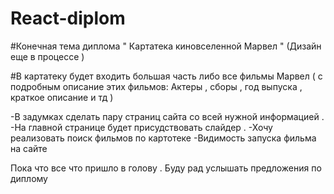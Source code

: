 # React-diplom

#Конечная тема диплома " Картатека киновселенной Марвел " (Дизайн еще в процессе )

#В картатеку будет входить большая часть либо все фильмы Марвел ( с подробным описание этих фильмов: Актеры , сборы , год выпуска , краткое описание и тд )

-В задумках сделать пару страниц сайта со всей нужной информацией .
-На главной странице будет присудствовать слайдер .
-Хочу реализовать поиск фильмов по картотеке 
-Видимость запуска фильма на сайте 


Пока что все что пришло в голову . Буду рад услышать предложения по диплому
